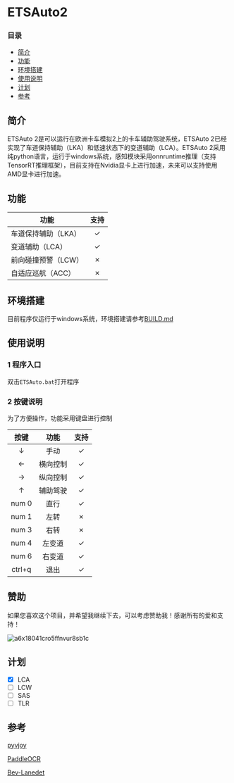 # ETSAuto2
### 目录
+ [简介](#简介)
+ [功能](#功能)
+ [环境搭建](#环境搭建)
+ [使用说明](#使用说明)
+ [计划](#计划)
+ [参考](#参考)

## 简介
ETSAuto 2是可以运行在欧洲卡车模拟2上的卡车辅助驾驶系统，ETSAuto 2已经实现了车道保持辅助（LKA）和低速状态下的变道辅助（LCA）。ETSAuto 2采用纯python语言，运行于windows系统，感知模块采用onnruntime推理（支持TensorRT推理框架），目前支持在Nvidia显卡上进行加速，未来可以支持使用AMD显卡进行加速。

## 功能
| 功能               | 支持  |
| ---                | :---: |
| 车道保持辅助（LKA） | ✓     |
| 变道辅助（LCA）     | ✓    |
| 前向碰撞预警（LCW） | ✗    |
| 自适应巡航（ACC）   | ✗    |

## 环境搭建
目前程序仅运行于windows系统，环境搭建请参考[BUILD.md](https://github.com/Yutong-gannis/ETSAuto/blob/v2.0dev/BUILD.md)

## 使用说明
### 1 程序入口
双击`ETSAuto.bat`打开程序

### 2 按键说明
为了方便操作，功能采用键盘进行控制

| 按键   | 功能     | 支持  |
| :---:  | :---:    | :---: |
| &darr; | 手动     | ✓     |
| &larr; | 横向控制 | ✓     |
| &rarr; | 纵向控制 | ✓     |
| &uarr; | 辅助驾驶 | ✓     |
| num 0  | 直行     | ✓     |
| num 1  | 左转     | ✗     |
| num 3  | 右转     | ✗     |
| num 4  | 左变道   | ✓     |
| num 6  | 右变道   | ✓     |
| ctrl+q | 退出     | ✓     |



## 赞助
如果您喜欢这个项目，并希望我继续下去，可以考虑赞助我！感谢所有的爱和支持！

![a6x18041cro5ffnvur8sb1c](https://github.com/Yutong-gannis/ETSAuto/assets/69740611/11d36472-3cfa-42bc-b8ef-f71576f872c7)

## 计划
- [x] LCA
- [ ] LCW
- [ ] SAS
- [ ] TLR

## 参考
[pyvjoy](https://github.com/tidzo/pyvjoy)

[PaddleOCR](https://github.com/PaddlePaddle/PaddleOCR)

[Bev-Lanedet](]https://github.com/gigo-team/bev_lane_det)
